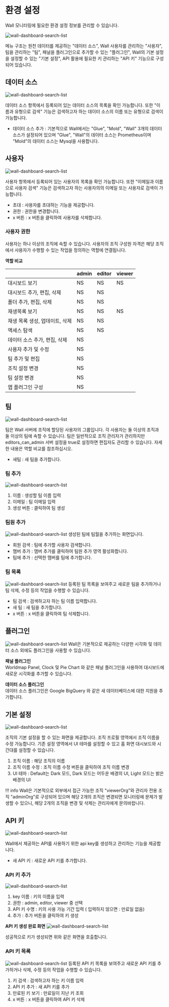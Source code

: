 # 환경 설정
Wall 모니터링에 필요한 환경 설정 정보를 관리할 수 있습니다. 

![wall-dashboard-search-list](../../assets/images/wall-dashboard-dashboard-preferences-meun.png)

메뉴 구조는 원천 데이터를 제공하는 "데이터 소스", Wall 사용자를 관리하는 "사용자", 팀을 관리하는 "팀", 패널을 플러그인으로 추가할 수 있는 "플러그인", Wall의 기본 설정을 설정할 수 있는 "기본 설정", API 활용에 필요한 키 관리하는 "API 키" 기능으로 구성되어 있습니다.

## 데이터 소스

![wall-dashboard-search-list](../../assets/images/wall-dashboard-dashboard-preferences-datasource.png)

데이터 소스 항목에서 등록되어 있는 데이터 소스의 목록을 확인 가능합니다. 또한 "이름과 유형으로 검색" 기능은 검색하고자 하는 데이터 소스의 이름 또는 유형으로 검색이 가능합니다.

* 데이터 소스 추가 : 기본적으로 Wall에서는 "Glue", "Mold", "Wall" 3개의 데이터 소스가 설정되어 있으며 "Glue", "Wall"의 데이터 소스는 Prometheus이며 "Mold"의 데이터 소스는 Mysql을 사용합니다.

## 사용자

![wall-dashboard-search-list](../../assets/images/wall-dashboard-dashboard-preferences-user.png)

사용자 항목에서 등록되어 있는 사용자의 목록을 확인 가능합니다. 또한 "이메일과 이름으로 사용자 검색" 기능은 검색하고자 하는 사용자의의 이메일 또는 사용자로 검색이 가능합니다.

* 초대 : 사용자를 초대하는 기능을 제공합니다.
* 권한 : 권한을 변경합니다.
* x 버튼 : x 버튼을 클릭하여 사용자를 삭제합니다.

### 사용자 권한

사용자는 하나 이상의 조직에 속할 수 있습니다. 사용자의 조직 구성원 자격은 해당 조직에서 사용자가 수행할 수 있는 작업을 정의하는 역할에 연결됩니다.

**역할 비교**

||admin|editor|viewer|
|----|----|----|----|
|대시보드 보기|NS|NS|NS|
|대시보드 추가, 편집, 삭제|NS|NS||
|폴더 추가, 편집, 삭제|NS|NS||
|재생목록 보기|NS|NS|NS|
|재생 목록 생성, 업데이트, 삭제|NS|NS||
|액세스 탐색|NS|NS||
|데이터 소스 추가, 편집, 삭제|NS|||
|사용자 추가 및 수정|NS|||
|팀 추가 및 편집|NS|||
|조직 설정 변경|NS|||
|팀 설정 변경|NS|||
|앱 플러그인 구성|NS|||

## 팀

![wall-dashboard-search-list](../../assets/images/wall-dashboard-dashboard-preferences-team.png)

팀은 Wall 서버에 조직에 할당된 사용자의 그룹입니다. 각 사용자는 둘 이상의 조직과 둘 이상의 팀에 속할 수 있습니다. 팀은 일반적으로 조직 관리자가 관리하지만 editors_can_admin 서버 설정을 true로 설정하면 편집자도 관리할 수 있습니다. 자세한 내용은 역할 비교를 참조하십시오.

* 새팀 : 새 팀을 추가합니다.  

### 팀 추가
![wall-dashboard-search-list](../../assets/images/wall-dashboard-dashboard-preferences-team-add.png)

1) 이름 : 생성할 팀 이름 입력  
2) 이메일 : 팀 이메일 입력  
3) 생성 버튼 : 클릭하여 팀 생성  

### 팀원 추가
![wall-dashboard-search-list](../../assets/images/wall-dashboard-dashboard-preferences-team-user-add.png)
생성된 팀에 팀월을 추가하는 화면입니다.

* 회원 검색 : 팀에 추가할 사용자 검색합니다.  
* 맴버 추가 : 맴버 추가를 클릭하여 팀원 추가 영역 활성화합니다.  
* 팀에 추가 : 선택한 맴버를 팀에 추가합니다.  

### 팀 목록
![wall-dashboard-search-list](../../assets/images/wall-dashboard-dashboard-preferences-team-list.png)
등록된 팀 목록을 보여주고 새로운 팀을 추가하거나 팀 삭제, 수정 등의 작업을 수행할 수 있습니다.

* 팀 검색 : 검색하고자 하는 팀 이름 입력합니다.  
* 새 팀 : 새 팀을 추가합니다.  
* x 버튼 : x 버튼을 클릭하여 팀 삭제합니다.  

## 플러그인
![wall-dashboard-search-list](../../assets/images/wall-dashboard-dashboard-preferences-plugin.png)
Wall은 기본적으로 제공하는 다양한 시각화 및 데이터 소스 외에도 플러그인을 사용할 수 있습니다.

**패널 플러그인**  
Worldmap Panel, Clock 및 Pie Chart 와 같은 패널 플러그인을 사용하여 대시보드에 새로운 시각화를 추가할 수 있습니다. 

**데이터 소스 플러그인**  
데이터 소스 플러그인은 Google BigQuery 와 같은 새 데이터베이스에 대한 지원을 추가합니다.

## 기본 설정
![wall-dashboard-search-list](../../assets/images/wall-dashboard-dashboard-preferences-setting.png)

조직의 기본 설정을 할 수 있는 화면을 제공합니다. 조직 프로필 영역에서 조직 이름을 수정 가능합니다. 기존 설정 영역에서 UI 테마를 설정할 수 있고 홈 화면 대시보드와 시간대를 설정할 수 있습니다.

1) 조직 이름 : 해당 조직의 이름  
2) 조직 이름 수정 : 조직 이름 수정 버튼을 클릭하여 조직 이름 변경  
3) UI 테마 : Default는 Dark 모드, Dark 모드는 어두운 배경의 UI, Light 모드는 밝은 배경의 UI  

!!! info
    Wall은 기본적으로 외부에서 접근 가능한 조직 "viewerOrg"와 관리자 전용 조직 "adminOrg"로 구성되어 있으며 해당 2개의 조직은 변경되면 모니터링에 문제가 발생할 수 있으니, 해당 2개의 조직을 변경 및 삭제는 관리자에게 문의바랍니다.

## API 키
![wall-dashboard-search-list](../../assets/images/wall-dashboard-dashboard-preferences-apikey.png)

Wall에서 제공하는 API를 사용하기 위한 api key를 생성하고 관리하는 기능을 제공합니다.

* 새 API 키 : 새로운 API 키를 추가합니다.

### API 키 추가
![wall-dashboard-search-list](../../assets/images/wall-dashboard-dashboard-preferences-apikey-add.png)

1) key 이름 : 키의 이름을 입력  
2) 권한 : admin, editor, viewer 중 선택  
3) API 키 수명 : 키의 사용 가능 기간 입력 ( 입력하지 않으면 : 만료일 없음)  
4) 추가 : 추가 버튼을 클릭하여 키 생성  

**API 키 생성 완료 화면**
![wall-dashboard-search-list](../../assets/images/wall-dashboard-dashboard-preferences-apikey-add-success.png)

성공적으로 키가 생성되면 위와 같은 화면을 호출합니다.

### API 키 목록
![wall-dashboard-search-list](../../assets/images/wall-dashboard-dashboard-preferences-apikey-list.png)
등록된 API 키 목록을 보여주고 새로운 API 키를 추가하거나 삭제, 수정 등의 작업을 수행할 수 있습니다.

1) 키 검색 : 검색하고자 하는 키 이름 입력  
2) API 키 추가 : 새 API 키를 추가  
3) 만료된 키 보기 : 만료일이 지난 키 조회  
4) x 버튼 : x 버튼을 클릭하여 API 키 삭제  